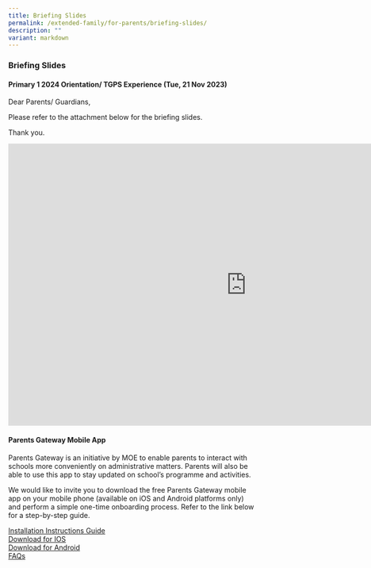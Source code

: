 ```yaml
---
title: Briefing Slides
permalink: /extended-family/for-parents/briefing-slides/
description: ""
variant: markdown
---
```

### **Briefing Slides**
#### **Primary 1 2024 Orientation/ TGPS Experience (Tue, 21 Nov 2023)**
Dear Parents/ Guardians,

Please refer to the attachment below for the briefing slides.

Thank you.

<div class="google-slides-container">
	<iframe allowfullscreen="true" height="569" width="960" frameborder="0" src="https://docs.google.com/presentation/d/e/2PACX-1vTsGvvWkR-waCPKEsLGJK5er_xqZLDW3oK5E0N70h7G5iN2X7ocRjSZd9cxJDe8gNixD7sXxw4g1USa/embed?start=false&amp;loop=false&amp;delayms=3000"></iframe>
</div>


#### **Parents Gateway Mobile App**
Parents Gateway is an initiative by MOE to enable parents to interact with schools more conveniently on administrative matters. Parents will also be able to use this app to stay updated on school’s programme and activities.  
  
We would like to invite you to download the free Parents Gateway mobile app on your mobile phone (available on iOS and Android platforms only) and perform a simple one-time onboarding process. Refer to the link below for a step-by-step guide.

[Installation Instructions Guide](/files/parentsgateway.pdf)<br>
[Download for IOS](https://itunes.apple.com/sg/app/parents-gateway/id1267198708?mt=8)<br>
[Download for Android](https://play.google.com/store/apps/details?id=com.moe.pgp&amp;hl=en_SG)<br>
[FAQs](/files/faq.pdf)